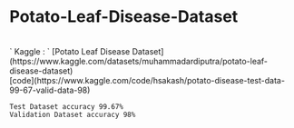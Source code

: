 # Potato-Leaf-Disease-Dataset

</br>
` Kaggle : `
[Potato Leaf Disease Dataset](https://www.kaggle.com/datasets/muhammadardiputra/potato-leaf-disease-dataset)
</br>
[code](https://www.kaggle.com/code/hsakash/potato-disease-test-data-99-67-valid-data-98)

`Test Dataset accuracy 99.67%` </br>
`Validation Dataset accuracy 98%`



